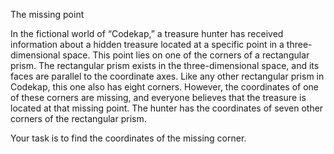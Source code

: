 The missing point 

In the fictional world of “Codekap,” a treasure hunter has received information about a hidden treasure located at a specific point in a three-dimensional space. This point lies on one of the corners of a rectangular prism. The rectangular prism exists in the three-dimensional space, and its faces are parallel to the coordinate axes. Like any other rectangular prism in Codekap, this one also has eight corners. However, the coordinates of one of these corners are missing, and everyone believes that the treasure is located at that missing point. The hunter has the coordinates of seven other corners of the rectangular prism.

Your task is to find the coordinates of the missing corner.

